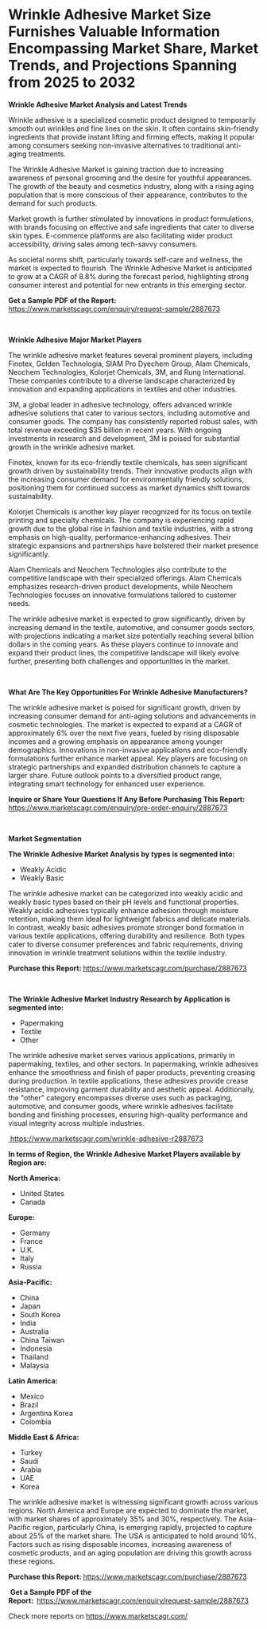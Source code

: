 <p><h1>Wrinkle Adhesive Market Size Furnishes Valuable Information Encompassing Market Share, Market Trends, and Projections Spanning from 2025 to 2032</h1></p><p><strong>Wrinkle Adhesive Market Analysis and Latest Trends</strong></p>
<p><p>Wrinkle adhesive is a specialized cosmetic product designed to temporarily smooth out wrinkles and fine lines on the skin. It often contains skin-friendly ingredients that provide instant lifting and firming effects, making it popular among consumers seeking non-invasive alternatives to traditional anti-aging treatments. </p><p>The Wrinkle Adhesive Market is gaining traction due to increasing awareness of personal grooming and the desire for youthful appearances. The growth of the beauty and cosmetics industry, along with a rising aging population that is more conscious of their appearance, contributes to the demand for such products. </p><p>Market growth is further stimulated by innovations in product formulations, with brands focusing on effective and safe ingredients that cater to diverse skin types. E-commerce platforms are also facilitating wider product accessibility, driving sales among tech-savvy consumers. </p><p>As societal norms shift, particularly towards self-care and wellness, the market is expected to flourish. The Wrinkle Adhesive Market is anticipated to grow at a CAGR of 8.8% during the forecast period, highlighting strong consumer interest and potential for new entrants in this emerging sector.</p></p>
<p><strong>Get a Sample PDF of the Report:&nbsp;</strong> <a href="https://www.marketscagr.com/enquiry/request-sample/2887673?utm_campaign=2809&utm_medium=2&utm_source=Github&utm_content=ia&utm_term=14032025&utm_id=wrinkle-adhesive">https://www.marketscagr.com/enquiry/request-sample/2887673</a></p>
<p>&nbsp;</p>
<p><strong>Wrinkle Adhesive Major Market Players</strong></p>
<p><p>The wrinkle adhesive market features several prominent players, including Finotex, Golden Technologia, SIAM Pro Dyechem Group, Alam Chemicals, Neochem Technologies, Kolorjet Chemicals, 3M, and Rung International. These companies contribute to a diverse landscape characterized by innovation and expanding applications in textiles and other industries.</p><p>3M, a global leader in adhesive technology, offers advanced wrinkle adhesive solutions that cater to various sectors, including automotive and consumer goods. The company has consistently reported robust sales, with total revenue exceeding $35 billion in recent years. With ongoing investments in research and development, 3M is poised for substantial growth in the wrinkle adhesive market.</p><p>Finotex, known for its eco-friendly textile chemicals, has seen significant growth driven by sustainability trends. Their innovative products align with the increasing consumer demand for environmentally friendly solutions, positioning them for continued success as market dynamics shift towards sustainability.</p><p>Kolorjet Chemicals is another key player recognized for its focus on textile printing and specialty chemicals. The company is experiencing rapid growth due to the global rise in fashion and textile industries, with a strong emphasis on high-quality, performance-enhancing adhesives. Their strategic expansions and partnerships have bolstered their market presence significantly.</p><p>Alam Chemicals and Neochem Technologies also contribute to the competitive landscape with their specialized offerings. Alam Chemicals emphasizes research-driven product developments, while Neochem Technologies focuses on innovative formulations tailored to customer needs.</p><p>The wrinkle adhesive market is expected to grow significantly, driven by increasing demand in the textile, automotive, and consumer goods sectors, with projections indicating a market size potentially reaching several billion dollars in the coming years. As these players continue to innovate and expand their product lines, the competitive landscape will likely evolve further, presenting both challenges and opportunities in the market.</p></p>
<p>&nbsp;</p>
<p><strong>What Are The Key Opportunities For Wrinkle Adhesive Manufacturers?</strong></p>
<p><p>The wrinkle adhesive market is poised for significant growth, driven by increasing consumer demand for anti-aging solutions and advancements in cosmetic technologies. The market is expected to expand at a CAGR of approximately 6% over the next five years, fueled by rising disposable incomes and a growing emphasis on appearance among younger demographics. Innovations in non-invasive applications and eco-friendly formulations further enhance market appeal. Key players are focusing on strategic partnerships and expanded distribution channels to capture a larger share. Future outlook points to a diversified product range, integrating smart technology for enhanced user experience.</p></p>
<p><strong>Inquire or Share Your Questions If Any Before Purchasing This Report:</strong> <a href="https://www.marketscagr.com/enquiry/pre-order-enquiry/2887673?utm_campaign=2809&utm_medium=2&utm_source=Github&utm_content=ia&utm_term=14032025&utm_id=wrinkle-adhesive">https://www.marketscagr.com/enquiry/pre-order-enquiry/2887673</a></p>
<p>&nbsp;</p>
<p><strong>Market Segmentation</strong></p>
<p><strong>The Wrinkle Adhesive Market Analysis by types is segmented into:</strong></p>
<p><ul><li>Weakly Acidic</li><li>Weakly Basic</li></ul></p>
<p><p>The wrinkle adhesive market can be categorized into weakly acidic and weakly basic types based on their pH levels and functional properties. Weakly acidic adhesives typically enhance adhesion through moisture retention, making them ideal for lightweight fabrics and delicate materials. In contrast, weakly basic adhesives promote stronger bond formation in various textile applications, offering durability and resilience. Both types cater to diverse consumer preferences and fabric requirements, driving innovation in wrinkle treatment solutions within the textile industry.</p></p>
<p><strong>Purchase this Report:&nbsp;</strong><a href="https://www.marketscagr.com/purchase/2887673?utm_campaign=2809&utm_medium=2&utm_source=Github&utm_content=ia&utm_term=14032025&utm_id=wrinkle-adhesive">https://www.marketscagr.com/purchase/2887673</a></p>
<p>&nbsp;</p>
<p><strong>The Wrinkle Adhesive Market Industry Research by Application is segmented into:</strong></p>
<p><ul><li>Papermaking</li><li>Textile</li><li>Other</li></ul></p>
<p><p>The wrinkle adhesive market serves various applications, primarily in papermaking, textiles, and other sectors. In papermaking, wrinkle adhesives enhance the smoothness and finish of paper products, preventing creasing during production. In textile applications, these adhesives provide crease resistance, improving garment durability and aesthetic appeal. Additionally, the "other" category encompasses diverse uses such as packaging, automotive, and consumer goods, where wrinkle adhesives facilitate bonding and finishing processes, ensuring high-quality performance and visual integrity across multiple industries.</p></p>
<p><a href="https://www.marketscagr.com/wrinkle-adhesive-r2887673?utm_campaign=2809&utm_medium=2&utm_source=Github&utm_content=ia&utm_term=14032025&utm_id=wrinkle-adhesive">&nbsp;https://www.marketscagr.com/wrinkle-adhesive-r2887673</a></p>
<p><strong>In terms of Region, the Wrinkle Adhesive Market Players available by Region are:</strong></p>
<p>
    <p> <strong> North America: </strong>
        <ul>
            <li>United States</li>
            <li>Canada</li>
        </ul>
        </p> 
    <p> <strong> Europe: </strong>
        <ul>
            <li>Germany</li>
            <li>France</li>
            <li>U.K.</li>
            <li>Italy</li>
            <li>Russia</li>
        </ul>
        </p> 
    <p> <strong> Asia-Pacific: </strong>
        <ul>
            <li>China</li>
            <li>Japan</li>
            <li>South Korea</li>
            <li>India</li>
            <li>Australia</li>
            <li>China Taiwan</li>
            <li>Indonesia</li>
            <li>Thailand</li>
            <li>Malaysia</li>
        </ul>
        </p> 
    <p> <strong> Latin America: </strong>
        <ul>
            <li>Mexico</li>
            <li>Brazil</li>
            <li>Argentina Korea</li>
            <li>Colombia</li>
        </ul>
        </p> 
    <p> <strong> Middle East & Africa: </strong>
        <ul>
            <li>Turkey</li>
            <li>Saudi</li>
            <li>Arabia</li>
            <li>UAE</li>
            <li>Korea</li>
        </ul>
    </p>
    </p>
<p><p>The wrinkle adhesive market is witnessing significant growth across various regions. North America and Europe are expected to dominate the market, with market shares of approximately 35% and 30%, respectively. The Asia-Pacific region, particularly China, is emerging rapidly, projected to capture about 25% of the market share. The USA is anticipated to hold around 10%. Factors such as rising disposable incomes, increasing awareness of cosmetic products, and an aging population are driving this growth across these regions.</p></p>
<p><strong>Purchase this Report: </strong><a href="https://www.marketscagr.com/purchase/2887673?utm_campaign=2809&utm_medium=2&utm_source=Github&utm_content=ia&utm_term=14032025&utm_id=wrinkle-adhesive">https://www.marketscagr.com/purchase/2887673</a></p>
<p>&nbsp;<strong>Get a Sample PDF of the Report:&nbsp;&nbsp;</strong><a href="https://www.marketscagr.com/enquiry/request-sample/2887673?utm_campaign=2809&utm_medium=2&utm_source=Github&utm_content=ia&utm_term=14032025&utm_id=wrinkle-adhesive">https://www.marketscagr.com/enquiry/request-sample/2887673</a></p>
<p><strong></strong></p>
<p>Check more reports on <a href="https://www.marketscagr.com/?utm_campaign=2809&utm_medium=2&utm_source=Github&utm_content=ia&utm_term=14032025&utm_id=wrinkle-adhesive">https://www.marketscagr.com/</a></p>